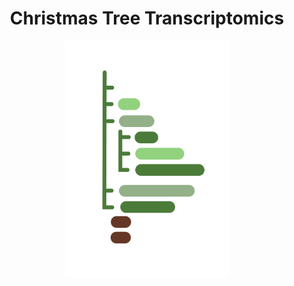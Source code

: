 <body>
<h1 align="center">Christmas Tree Transcriptomics</h1>
<p align="center">
<img src="img/fir-logo.png" width="263" height="380">
</p>

</body>
